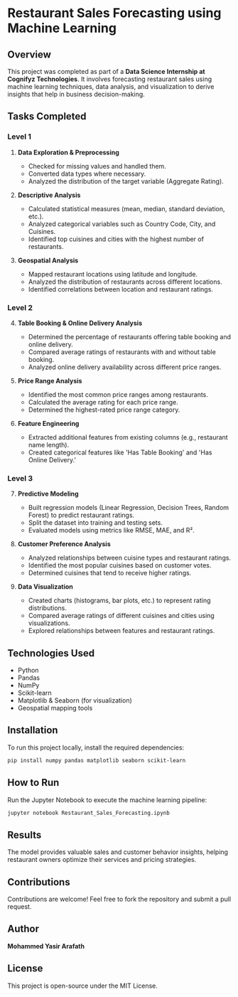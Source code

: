 # Restaurant Sales Forecasting using Machine Learning

## Overview
This project was completed as part of a **Data Science Internship at Cognifyz Technologies**. It involves forecasting restaurant sales using machine learning techniques, data analysis, and visualization to derive insights that help in business decision-making.

## Tasks Completed
### Level 1
1. **Data Exploration & Preprocessing**
   - Checked for missing values and handled them.
   - Converted data types where necessary.
   - Analyzed the distribution of the target variable (Aggregate Rating).

2. **Descriptive Analysis**
   - Calculated statistical measures (mean, median, standard deviation, etc.).
   - Analyzed categorical variables such as Country Code, City, and Cuisines.
   - Identified top cuisines and cities with the highest number of restaurants.

3. **Geospatial Analysis**
   - Mapped restaurant locations using latitude and longitude.
   - Analyzed the distribution of restaurants across different locations.
   - Identified correlations between location and restaurant ratings.

### Level 2
4. **Table Booking & Online Delivery Analysis**
   - Determined the percentage of restaurants offering table booking and online delivery.
   - Compared average ratings of restaurants with and without table booking.
   - Analyzed online delivery availability across different price ranges.

5. **Price Range Analysis**
   - Identified the most common price ranges among restaurants.
   - Calculated the average rating for each price range.
   - Determined the highest-rated price range category.

6. **Feature Engineering**
   - Extracted additional features from existing columns (e.g., restaurant name length).
   - Created categorical features like 'Has Table Booking' and 'Has Online Delivery.'

### Level 3
7. **Predictive Modeling**
   - Built regression models (Linear Regression, Decision Trees, Random Forest) to predict restaurant ratings.
   - Split the dataset into training and testing sets.
   - Evaluated models using metrics like RMSE, MAE, and R².

8. **Customer Preference Analysis**
   - Analyzed relationships between cuisine types and restaurant ratings.
   - Identified the most popular cuisines based on customer votes.
   - Determined cuisines that tend to receive higher ratings.

9. **Data Visualization**
   - Created charts (histograms, bar plots, etc.) to represent rating distributions.
   - Compared average ratings of different cuisines and cities using visualizations.
   - Explored relationships between features and restaurant ratings.

## Technologies Used
- Python
- Pandas
- NumPy
- Scikit-learn
- Matplotlib & Seaborn (for visualization)
- Geospatial mapping tools

## Installation
To run this project locally, install the required dependencies:

```bash
pip install numpy pandas matplotlib seaborn scikit-learn
```

## How to Run
Run the Jupyter Notebook to execute the machine learning pipeline:
```bash
jupyter notebook Restaurant_Sales_Forecasting.ipynb
```

## Results
The model provides valuable sales and customer behavior insights, helping restaurant owners optimize their services and pricing strategies.

## Contributions
Contributions are welcome! Feel free to fork the repository and submit a pull request.

## Author
**Mohammed Yasir Arafath**

## License
This project is open-source under the MIT License.

